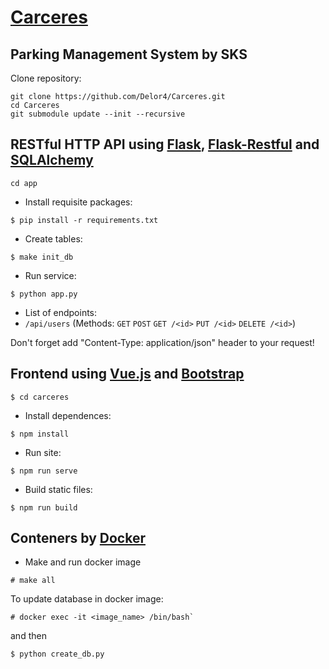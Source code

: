 [Carceres](https://github.com/Delor4/Carceres)
===================
Parking Management System by SKS
---

Clone repository:
```
git clone https://github.com/Delor4/Carceres.git
cd Carceres
git submodule update --init --recursive
```

RESTful HTTP API using [Flask](https://github.com/pallets/flask), [Flask-Restful](https://github.com/flask-restful/flask-restful) and [SQLAlchemy](https://github.com/zzzeek/sqlalchemy)
-------------------

```
cd app
```

- Install requisite packages:
```shell
$ pip install -r requirements.txt
```

- Create tables:
```shell
$ make init_db
```

- Run service:
```shell
$ python app.py
```
- List of endpoints:
- `/api/users`
    (Methods: `GET` `POST` `GET /<id>` `PUT /<id>` `DELETE /<id>`)

Don't forget add "Content-Type: application/json" header to your request!

Frontend using [Vue.js](https://vuejs.org/) and [Bootstrap](https://getbootstrap.com/)
---

```
$ cd carceres
```

- Install dependences:
```
$ npm install
```

- Run site:
```
$ npm run serve
```

- Build static files:
```shell
$ npm run build
```

Conteners by [Docker](https://www.docker.com/)
-----

- Make and run docker image
```shell
# make all
```

To update database in docker image:

```shell
# docker exec -it <image_name> /bin/bash`
```
and then
```shell
$ python create_db.py
```

